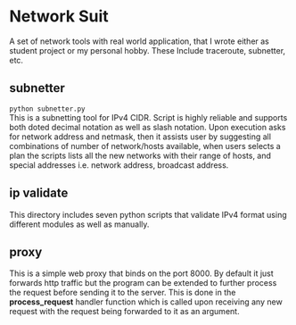 # Network Suit
A set of network tools with real world application, that I wrote either as student project or my personal hobby. These Include traceroute, subnetter, etc.

## subnetter
`python subnetter.py`<br />
This is a subnetting tool for IPv4 CIDR. Script is highly reliable and supports both doted decimal notation as well as slash notation. Upon execution asks for network address and netmask, then it assists user by suggesting all combinations of number of network/hosts available, when users selects a plan the scripts lists all the new networks with their range of hosts, and special addresses i.e. network address, broadcast address.

## ip validate
This directory includes seven python scripts that validate IPv4 format using different modules as well as manually.

## proxy
This is a simple web proxy that binds on the port 8000. By default it just forwards http traffic but the program can be extended to further process the request before sending it to the server. This is done in the **process_request** handler function which is called upon receiving any new request with the request being forwarded to it as an argument.
